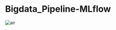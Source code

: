 # Bigdata_Pipeline-MLflow

![air](https://user-images.githubusercontent.com/76522430/198012561-1c532d34-01dd-4d80-86f1-ca275258f253.png)
